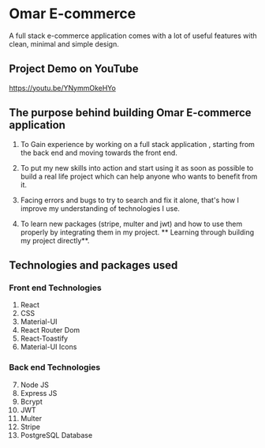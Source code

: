 # Omar E-commerce

A full stack e-commerce application comes with a lot of useful features with clean, minimal and simple design.

## Project Demo on YouTube

https://youtu.be/YNymmOkeHYo

## The purpose behind building Omar E-commerce application

1. To Gain experience by working on a full stack application , starting from the back end and moving towards the front end.

2. To put my new skills into action and start using it as soon as possible to build a real life project which can help anyone who wants to benefit from it.

3. Facing errors and bugs to try to search and fix it alone, that's how I improve my understanding of technologies I use.

4. To learn new packages (stripe, multer and jwt) and how to use them properly by integrating them in my project. ** Learning through building my project directly**.

## Technologies and packages used

### Front end Technologies

1. React
2. CSS
3. Material-UI
4. React Router Dom
5. React-Toastify
6. Material-UI Icons

### Back end Technologies

7.  Node JS
8.  Express JS
9.  Bcrypt
10. JWT
11. Multer
12. Stripe
13. PostgreSQL Database
